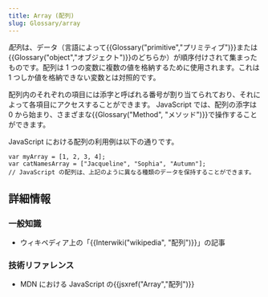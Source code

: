 ```yaml
---
title: Array (配列)
slug: Glossary/array
---
```

*配列*は、データ（言語によって{{Glossary("primitive","プリミティブ")}}または{{Glossary("object","オブジェクト")}}のどちらか）が順序付けされて集まったものです。配列は 1 つの変数に複数の値を格納するために使用されます。これは 1 つしか値を格納できない変数とは対照的です。

配列内のそれぞれの項目には添字と呼ばれる番号が割り当てられており、それによって各項目にアクセスすることができます。 JavaScript では、配列の添字は 0 から始まり、さまざまな{{Glossary("Method", "メソッド")}}で操作することができます。

JavaScript における配列の利用例は以下の通りです。

```
var myArray = [1, 2, 3, 4];
var catNamesArray = ["Jacqueline", "Sophia", "Autumn"];
// JavaScript の配列は、上記のように異なる種類のデータを保持することができます。
```

## 詳細情報

### 一般知識

- ウィキペディア上の「{{Interwiki("wikipedia", "配列")}}」の記事

### 技術リファレンス

- MDN における JavaScript の{{jsxref("Array","配列")}}
